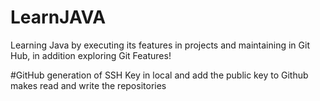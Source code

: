 # LearnJAVA
Learning Java by executing its features in projects and maintaining in Git Hub, in addition exploring Git Features!

#GitHub
generation of SSH Key in local and add the public key to Github makes read and write the repositories